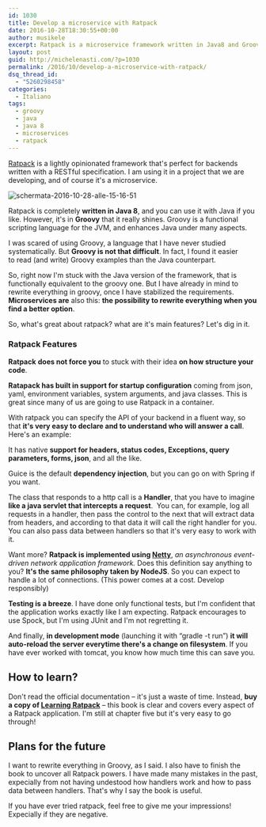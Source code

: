 ```yaml
---
id: 1030
title: Develop a microservice with Ratpack
date: 2016-10-28T18:30:55+00:00
author: musikele
excerpt: Ratpack is a microservice framework written in Java8 and Groovy. It really helps to write applications with complex requirements.
layout: post
guid: http://michelenasti.com/?p=1030
permalink: /2016/10/develop-a-microservice-with-ratpack/
dsq_thread_id:
  - "5260298458"
categories:
  - Italiano
tags:
  - groovy
  - java
  - java 8
  - microservices
  - ratpack
---
```

[Ratpack](https://ratpack.io) is a lightly opinionated framework that's perfect for backends written with a RESTful specification. I am using it in a project that we are developing, and of course it's a microservice.

<img class="wp-image-1122 aligncenter" src="https://i1.wp.com/michelenasti.com/wp-content/uploads/2016/10/Schermata-2016-10-28-alle-15.16.51.png?resize=551%2C205" alt="schermata-2016-10-28-alle-15-16-51" srcset="https://i1.wp.com/michelenasti.com/wp-content/uploads/2016/10/Schermata-2016-10-28-alle-15.16.51.png?w=551 551w, https://i1.wp.com/michelenasti.com/wp-content/uploads/2016/10/Schermata-2016-10-28-alle-15.16.51.png?resize=300%2C112 300w" sizes="(max-width: 551px) 100vw, 551px" data-recalc-dims="1" />

Ratpack is completely **written in Java 8**, and you can use it with Java if you like. However, it's in **Groovy** that it really shines. Groovy is a functional scripting language for the JVM, and enhances Java under many aspects.

I was scared of using Groovy, a language that I have never studied systematically. But **Groovy is not that difficult**. In fact, I found it easier to read (and write) Groovy examples than the Java counterpart.

So, right now I'm stuck with the Java version of the framework, that is functionally equivalent to the groovy one. But I have already in mind to rewrite everything in groovy, once I have stabilized the requirements. **Microservices are** also this: **the possibility to rewrite everything when you find a better option**.

So, what's great about ratpack? what are it's main features? Let's dig in it.

### Ratpack Features

**Ratpack** **does not force you** to stuck with their idea **on how structure your code**.

**Ratapack has built in support for startup configuration** coming from json, yaml, environment variables, system arguments, and java classes. This is great since many of us are going to use Ratpack in a container.

With ratpack you can specify the API of your backend in a fluent way, so that **it's very easy to declare and to understand who will answer a call**. Here's an example:

<div class="gist-oembed" data-gist="musikele/0a32762eddc82d1de801e66029dcdb07.json">
</div>

It has native **support for headers, status codes, Exceptions, query parameters, forms, json**, and all the like.

Guice is the default **dependency injection**, but you can go on with Spring if you want.

The class that responds to a http call is a **Handler**, that you have to imagine **like a java servlet that intercepts a request**.  You can, for example, log all requests in a handler, then pass the control to the next that will extract data from headers, and according to that data it will call the right handler for you. You can also pass data between handlers so that it's very easy to work with it.

Want more? **Ratpack is implemented using [Netty](http://netty.io)**, <span class="s1"><i>an asynchronous event-driven network application framework. </i>Does this definition say anything to you? <strong>It's the same philosophy taken by NodeJS</strong>. So you can expect to handle a lot of connections. (This power comes at a cost. Develop responsibly)</span>

**Testing is a breeze**. I have done only functional tests, but I'm confident that the application works exactly like I am expecting. Ratpack encourages to use Spock, but I'm using JUnit and I'm not regretting it.

And finally, **in development mode** (launching it with &#8220;gradle -t run&#8221;) **it will auto-reload the server everytime there's a change on filesystem**. If you have ever worked with tomcat, you know how much time this can save you.

## How to learn?

Don't read the official documentation &#8211; it's just a waste of time. Instead, **buy a copy of [Learning Ratpack](http://shop.oreilly.com/product/0636920037545.do)** &#8211; this book is clear and covers every aspect of a Ratpack application. I'm still at chapter five but it's very easy to go through!

## 

## Plans for the future

I want to rewrite everything in Groovy, as I said. I also have to finish the book to uncover all Ratpack powers. I have made many mistakes in the past, expecially from not having undestood how handlers work and how to pass data between handlers. That's why I say the book is useful.

If you have ever tried ratpack, feel free to give me your impressions! Expecially if they are negative.